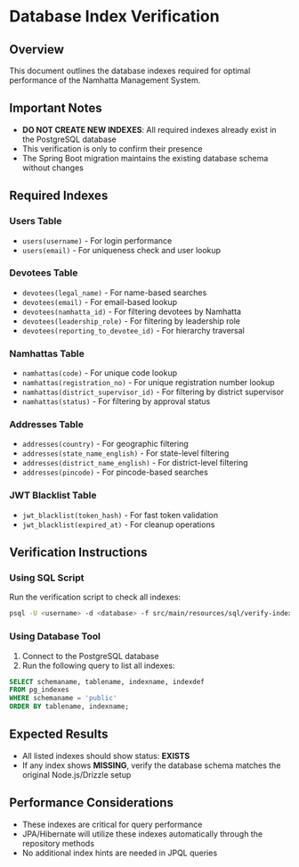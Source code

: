 # Database Index Verification

## Overview
This document outlines the database indexes required for optimal performance of the Namhatta Management System.

## Important Notes
- **DO NOT CREATE NEW INDEXES**: All required indexes already exist in the PostgreSQL database
- This verification is only to confirm their presence
- The Spring Boot migration maintains the existing database schema without changes

## Required Indexes

### Users Table
- `users(username)` - For login performance
- `users(email)` - For uniqueness check and user lookup

### Devotees Table
- `devotees(legal_name)` - For name-based searches
- `devotees(email)` - For email-based lookup
- `devotees(namhatta_id)` - For filtering devotees by Namhatta
- `devotees(leadership_role)` - For filtering by leadership role
- `devotees(reporting_to_devotee_id)` - For hierarchy traversal

### Namhattas Table
- `namhattas(code)` - For unique code lookup
- `namhattas(registration_no)` - For unique registration number lookup
- `namhattas(district_supervisor_id)` - For filtering by district supervisor
- `namhattas(status)` - For filtering by approval status

### Addresses Table
- `addresses(country)` - For geographic filtering
- `addresses(state_name_english)` - For state-level filtering
- `addresses(district_name_english)` - For district-level filtering
- `addresses(pincode)` - For pincode-based searches

### JWT Blacklist Table
- `jwt_blacklist(token_hash)` - For fast token validation
- `jwt_blacklist(expired_at)` - For cleanup operations

## Verification Instructions

### Using SQL Script
Run the verification script to check all indexes:
```bash
psql -U <username> -d <database> -f src/main/resources/sql/verify-indexes.sql
```

### Using Database Tool
1. Connect to the PostgreSQL database
2. Run the following query to list all indexes:
```sql
SELECT schemaname, tablename, indexname, indexdef
FROM pg_indexes
WHERE schemaname = 'public'
ORDER BY tablename, indexname;
```

## Expected Results
- All listed indexes should show status: **EXISTS**
- If any index shows **MISSING**, verify the database schema matches the original Node.js/Drizzle setup

## Performance Considerations
- These indexes are critical for query performance
- JPA/Hibernate will utilize these indexes automatically through the repository methods
- No additional index hints are needed in JPQL queries
